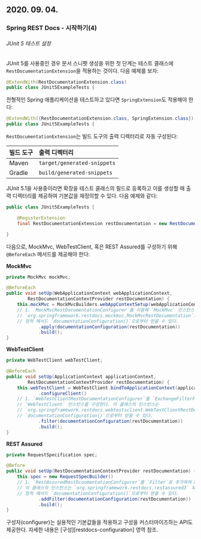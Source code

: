## 2020. 09. 04.

### Spring REST Docs - 시작하기(4)

###### JUnit 5 테스트 설정

JUnit 5를 사용중인 경우 문서 스니펫 생성을 위한 첫 단계는 테스트 클래스에 `RestDocumentationExtension`을 적용하는 것이다. 다음 예제를 보자:

```java
@ExtendWith(RestDocumentationExtension.class)
public class JUnit5ExampleTests {
```

전형적인 Spring 애플리케이션을 테스트하고 있다면 `SpringExtension`도 적용해야 한다:

```java
@ExtendWith({RestDocumentationExtension.class, SpringExtension.class})
public class JUnit5ExampleTests {
```

`RestDocumentationExtension`는 빌드 도구의 출력 디렉터리로 자동 구성된다:

| 빌드 도구 | 출력 디렉터리               |
| :-------- | :-------------------------- |
| Maven     | `target/generated-snippets` |
| Gradle    | `build/generated-snippets`  |

JUnit 5.1을 사용중이라면 확장을 테스트 클래스의 필드로 등록하고 이를 생성할 때 출력 디렉터리를 제공하여 기본값을 재정의할 수 있다. 다음 예제와 같다:

```java
public class JUnit5ExampleTests {

	@RegisterExtension
	final RestDocumentationExtension restDocumentation = new RestDocumentationExtension ("custom");

}
```

다음으로, MockMvc, WebTestClient, 혹은 REST Assured를 구성하기 위해 `@BeforeEach` 메서드를 제공해야 한다:

**MockMvc**

```java
private MockMvc mockMvc;

@BeforeEach
public void setUp(WebApplicationContext webApplicationContext,
		RestDocumentationContextProvider restDocumentation) {
	this.mockMvc = MockMvcBuilders.webAppContextSetup(webApplicationContext)
    // 1. `MockMvcRestDocumentationConfigurer`를 이용해 `MockMvc` 인스턴스를 구성한다. 이 클래스의 인스턴스는
    // `org.springframework.restdocs.mockmvc.MockMvcRestDocumentation`의 
    // 정적 메서드 `documentationConfiguration()`으로부터 얻을 수 있다.
			.apply(documentationConfiguration(restDocumentation)) 
			.build();
}
```

**WebTestClient**

```java
private WebTestClient webTestClient;

@BeforeEach
public void setUp(ApplicationContext applicationContext,
		RestDocumentationContextProvider restDocumentation) {
	this.webTestClient = WebTestClient.bindToApplicationContext(applicationContext)
			.configureClient()
    // 1. `WebTestClientRestDocumentationConfigurer`를 `ExchangeFilterFunction`으로 추가하여 
    // `WebTestClient` 인스턴스를 구성한다. 이 클래스의 인스턴스는
    // `org.springframework.restdocs.webtestsclient.WebTestClientRestDocumentation`의 정적 메서드
    // `documentationConfiguration()`으로부터 얻을 수 있다.
			.filter(documentationConfiguration(restDocumentation)) 
			.build();
}
```

**REST Assured**

```java
private RequestSpecification spec;

@Before
public void setUp(RestDocumentationContextProvider restDocumentation) {
	this.spec = new RequestSpecBuilder()
    // 1. `RestAssuredRestDcoumentationConfigurer`를 `Filter`로 추가하여 REST Assured를 구성한다.
    // 이 클래스의 인스턴스는 `org.springframework.restdocs.restassured3` 패키지에 위치한 `RestAssuredRestDocumentation`의
    // 정적 메서드 `documentationConfiguration()`으로부터 얻을 수 있다.
			.addFilter(documentationConfiguration(restDocumentation)) 
			.build();
}
```

구성자(configurer)는 실용적인 기본값들을 적용하고 구성을 커스터마이즈하는 API도 제공한다. 자세한 내용은 [구성][restdocs-configuration] 영역 참조.

